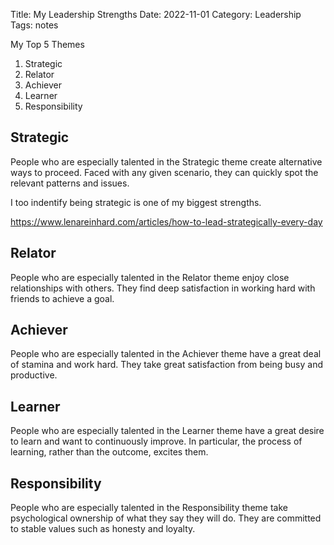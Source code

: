 Title: My Leadership Strengths
Date: 2022-11-01
Category: Leadership
Tags: notes

My Top 5 Themes
1. Strategic
2. Relator
3. Achiever
4. Learner
5. Responsibility

## Strategic

People who are especially talented in the Strategic theme create alternative ways to proceed. Faced with any given scenario, they can quickly spot the relevant patterns and issues.

I too indentify being strategic is one of my biggest strengths.

https://www.lenareinhard.com/articles/how-to-lead-strategically-every-day

## Relator

People who are especially talented in the Relator theme enjoy close relationships with others. They find deep satisfaction in working hard with friends to achieve a goal.

## Achiever

People who are especially talented in the Achiever theme have a great deal of stamina and work hard. They take great satisfaction from being busy and productive.

## Learner

People who are especially talented in the Learner theme have a great desire to learn and want to continuously improve. In particular, the process of learning, rather than the outcome, excites them.

## Responsibility

People who are especially talented in the Responsibility theme take psychological ownership of what they say they will do. They are committed to stable values such as honesty and loyalty.


